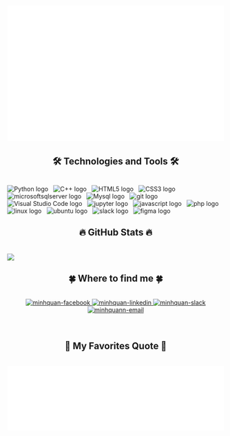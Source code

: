 <!-- Minh Quan -->
<a href="#" target="_blank">
  <img src="minhquan.svg" width="1200" alt="minhquan-img" />
</a>

<h2 align="center">🛠 Technologies and Tools 🛠</h2>
<br>
<!-- https://simpleicons.org/ -->
<span><img src="https://img.shields.io/badge/Python-282C34?logo=Python&logoColor=#3776AB" alt="Python logo" title="Python" height="25" /></span>
&nbsp;
<span><img src="https://img.shields.io/badge/C++-282C34?logo=cplusplus&logoColor=#00599C" alt="C++ logo" title="C++" height="25" /></span>
&nbsp;
<span><img src="https://img.shields.io/badge/HTML5-282C34?logo=html5&logoColor=E34F26" alt="HTML5 logo" title="HTML5" height="25" /></span>
&nbsp;
<span><img src="https://img.shields.io/badge/CSS3-282C34?logo=css3&logoColor=1572B6" alt="CSS3 logo" title="CSS3" height="25" /></span>
&nbsp;
<span><img src="https://img.shields.io/badge/SQL Server-282C34?logo=microsoftsqlserver&logoColor=#CC2927" alt="microsoftsqlserver logo" title="microsoftsqlserver" height="25" /></span>
&nbsp;
<span><img src="https://img.shields.io/badge/Mysql-282C34?logo=mysql&logoColor=f7a017" alt="Mysql logo" title="Mysql" height="25" /></span>
&nbsp;
<span><img src="https://img.shields.io/badge/git-282C34?logo=git&logoColor=F05032" alt="git logo" title="git" height="25" /></span>
&nbsp;
<span><img src="https://img.shields.io/badge/VS%20Code-282C34?logo=visual-studio-code&logoColor=007ACC" alt="Visual Studio Code logo" title="Visual Studio Code" height="25" /></span>
&nbsp;
<span><img src="https://img.shields.io/badge/Jupyter-282C34?logo=jupyter&logoColor=#F37626" alt="jupyter logo" title="jupyter" height="25" /></span>
&nbsp;
<span><img src="https://img.shields.io/badge/javascript-282C34?logo=javascript&logoColor=#F7DF1E" alt="javascript logo" title="javascript" height="25" /></span>
&nbsp;
<span><img src="https://img.shields.io/badge/php-282C34?logo=php&logoColor=#F7DF1E" alt="php logo" title="php" height="25" /></span>
&nbsp;
<span><img src="https://img.shields.io/badge/linux-282C34?logo=linux&logoColor=#F7DF1E" alt="linux logo" title="linux" height="25" /></span>
&nbsp;
<span><img src="https://img.shields.io/badge/ubuntu-282C34?logo=ubuntu&logoColor=#F7DF1E" alt="ubuntu logo" title="ubuntu" height="25" /></span>
&nbsp;
<span><img src="https://img.shields.io/badge/slack-282C34?logo=slack&logoColor=#4A154B" alt="slack logo" title="slack" height="25" /></span>
&nbsp;
<span><img src="https://img.shields.io/badge/figma-282C34?logo=figma&logoColor=#4A154B" alt="figma logo" title="figma" height="25" /></span>
&nbsp;

<br>
<h2 align="center">🔥 GitHub Stats 🔥</h2>
<br> 

<a href="#" title="Trungquandev">
  <img align="center" width="434" src="https://github-readme-stats.vercel.app/api?username=ngminhquan17&show_icons=true&theme=react&border_color=61dafb&hide_border=true" />
</a>


<br>
<h2 align="center">🍀 Where to find me 🍀</h2>
<br>
<!-- https://icons8.com -->
<div align="center">
  <a href="https://www.facebook.com/profile.php?id=100053745327641" target="blank">
    <img src="https://img.icons8.com/bubbles/100/000000/facebook-new.png" alt="minhquan-facebook" />
  </a>
  <a href="https://www.linkedin.com/in/qu%C3%A2n-nguy%E1%BB%85n-minh-615a4227b/" target="blank">
    <img src="https://img.icons8.com/bubbles/100/000000/linkedin.png" alt="minhquan-linkedin" />
  </a>
  <a href="https://sun-xseeds.slack.com/team/U0411QK1QHJ" target="blank">
    <img src="https://img.icons8.com/bubbles/100/000000/slack.png" alt="minhquan-slack" />
  </a>
  <a href="mailto:nguyenminhquan17022003@gmail.com" target="top">
    <img src="https://img.icons8.com/bubbles/100/000000/apple-mail.png" alt="minhquann-email" />
  </a>
</div>

<br>


<br>
<h2 align="center">📑 My Favorites Quote 📑</h2>
<br>
<a href="#" target="_blank">
  <img src="minhquan-quotes.svg" width="846" height="150" alt="minhquan-quote" />
</a>
